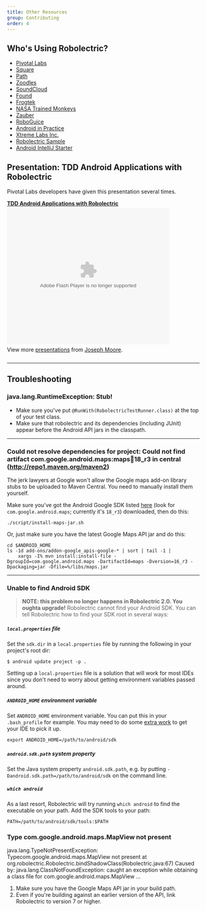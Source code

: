 ```yaml
---
title: Other Resources
group: Contributing
order: 4
---
```


## Who's Using Robolectric?
* [Pivotal Labs](http://pivotallabs.com/ "Pivotal Labs: Home")
* [Square](https://squareup.com/)
* [Path](http://www.path.com/ "Path")
* [Zoodles](http://www.zoodles.com/home/marketing "Zoodles: A safe Kid Mode&#153; for every device")
* [SoundCloud](https://market.android.com/details?id=com.soundcloud.android)
* [Found](http://beta.getfoundapp.com/ "Found &ndash; See where your friends are going.")
* [Frogtek](http://frogtek.org/ "Frogtek")
* [NASA Trained Monkeys](http://www.nasatrainedmonkeys.com/ "NASA Trained Monkeys")
* [Zauber](http://www.zaubersoftware.com/en/home/ "Zauber | Software Development Outsourcing")
* [RoboGuice](http://code.google.com/p/roboguice/ "roboguice - Google Guice on Android - Google Project Hosting")
* [Android in Practice](http://code.google.com/p/android-in-practice/ "android-in-practice -Source code and demo apps for the Manning book &quot;Android in Practice&quot; - Google Project Hosting")
* [Xtreme Labs Inc.](http://www.xtremelabs.com/ "Mobile App Development | Blackberry Apps| iPhone Apps | Xtreme Labs Inc.")
* [Robolectric Sample](https://github.com/robolectric/RobolectricSample)
* [Android IntelliJ Starter](https://github.com/pivotal/AndroidIntelliJStarter)

## Presentation: TDD Android Applications with Robolectric
Pivotal Labs developers have given this presentation several times.

<div style="width:425px" id="__ss_8857513"><strong style="display:block;margin:12px 0 4px"><a href="http://www.slideshare.net/joemoore1/tdd-android-applications-with-robolectric" title="TDD Android Applications with Robolectric">TDD Android Applications with Robolectric</a></strong><object id="__sse8857513" width="425" height="355"><param name="movie" value="http://static.slidesharecdn.com/swf/ssplayer2.swf?doc=tddandroidwithrobolectric-110815140800-phpapp01&amp;stripped_title=tdd-android-applications-with-robolectric&amp;userName=joemoore1" /><param name="allowFullScreen" value="true"/><param name="allowScriptAccess" value="always"/><embed name="__sse8857513" src="http://static.slidesharecdn.com/swf/ssplayer2.swf?doc=tddandroidwithrobolectric-110815140800-phpapp01&amp;stripped_title=tdd-android-applications-with-robolectric&amp;userName=joemoore1" type="application/x-shockwave-flash" allowscriptaccess="always" allowfullscreen="true" width="425" height="355"></embed></object><div style="padding:5px 0 12px">View more <a href="http://www.slideshare.net/">presentations</a> from <a href="http://www.slideshare.net/joemoore1">Joseph Moore</a>.</div></div>

-----

## Troubleshooting

### java.lang.RuntimeException: Stub!

* Make sure you've put `@RunWith(RobolectricTestRunner.class)` at the top of your test class.
* Make sure that robolectric and its dependencies (including JUnit) appear before the Android API jars in the classpath.

----

### Could not resolve dependencies for project: Could not find artifact com.google.android.maps:maps:jar:18_r3 in central (http://repo1.maven.org/maven2)

The jerk lawyers at Google won't allow the Google maps add-on library stubs to be uploaded to Maven Central. You need to manually install them yourself.

Make sure you've got the Android Google SDK listed [here](https://github.com/robolectric/robolectric/blob/master/pom.xml#L95) (look for `com.google.android.maps`; currently it's `18_r3`) downloaded, then do this:

    ./script/install-maps-jar.sh

Or, just make sure you have the latest Google Maps API jar and do this:

    cd $ANDROID_HOME
    ls -1d add-ons/addon-google_apis-google-* | sort | tail -1 |
        xargs -I% mvn install:install-file -DgroupId=com.google.android.maps -DartifactId=maps -Dversion=16_r3 -Dpackaging=jar -Dfile=%/libs/maps.jar

----

### Unable to find Android SDK
> **NOTE: this problem no longer happens in Robolectric 2.0. You oughta upgrade!**
Robolectric cannot find your Android SDK. You can tell Robolectric how to find your SDK root in several ways:

##### `local.properties` file
Set the `sdk.dir` in a `local.properties` file by running the following in your project's root dir:

    $ android update project -p .

 Setting up a `local.properties` file is a solution that will work for most IDEs since you don't need to worry about getting environment variables passed around.

##### `ANDROID_HOME` environment variable
Set `ANDROID_HOME` environment variable. You can put this in your `.bash_profile` for example. You may need to do some [extra work](http://www.dowdandassociates.com/content/howto-set-environment-variable-mac-os-x-etclaunchdconf) to get your IDE to pick it up.

    export ANDROID_HOME=/path/to/android/sdk

##### `android.sdk.path` system property
Set the Java system property `android.sdk.path`, e.g. by putting `-Dandroid.sdk.path=/path/to/android/sdk` on the command line.

##### `which android`
As a last resort, Robolectric will try running `which android` to find the executable on your path. Add the SDK tools to your path:

    PATH=/path/to/android/sdk/tools:$PATH

### Type com.google.android.maps.MapView not present

<div class="stacktrace">java.lang.TypeNotPresentException: Typecom.google.android.maps.MapView not present
       at org.robolectric.Robolectric.bindShadowClass(Robolectric.java:67)
Caused by: java.lang.ClassNotFoundException: caught an exception while obtaining a class file for com.google.android.maps.MapView
...
</div>

1. Make sure you have the Google Maps API jar in your build path.
2. Even if you're building against an earlier version of the API, link Robolectric to version 7 or higher.
